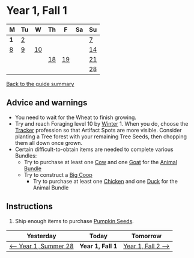 # Year 1, Fall 1

| M                          | Tu                        | W                         | Th                        | F                         | Sa                        | Su                        |
| -------------------------- | ------------------------- | ------------------------- | ------------------------- |-------------------------- | ------------------------- | ------------------------- |
| **1**                      | [2](year-1-fall-2.md)     |                           |                           |                           |                           | [7](year-1-fall-7.md)     |
| [8](year-1-fall-8.md)      | [9](year-1-fall-9.md)     | [10](year-1-fall-10.md)   |                           |                           |                           | [14](year-1-fall-14.md)   |
|                            |                           |                           | [18](year-1-fall-18.md)   | [19](year-1-fall-19.md)   |                           | [21](year-1-fall-14.md)   |
|                            |                           |                           |                           |                           |                           | [28](year-1-fall-28.md)   |

[Back to the guide summary](readme.md)

## Advice and warnings

- You need to wait for the Wheat to finish growing.
- Try and reach Foraging level 10 by [Winter](https://stardewvalleywiki.com/Winter) 1. When you do, choose the [Tracker](https://stardewvalleywiki.com/Foraging#Foraging_Skill) profession so that Artifact Spots are more visible. Consider planting a Tree forest with your remaining Tree Seeds, then chopping them all down once grown.
- Certain difficult-to-obtain items are needed to complete various Bundles:
  - Try to purchase at least one [Cow](https://stardewvalleywiki.com/Cow) and one [Goat](https://stardewvalleywiki.com/Goat) for the [Animal Bundle](https://stardewvalleywiki.com/Bundles#Animal_Bundle)
  - Try to construct a [Big Coop](https://stardewvalleywiki.com/Coop)
    - Try to purchase at least one [Chicken](https://stardewvalleywiki.com/Chicken) and one [Duck](https://stardewvalleywiki.com/Duck) for the Animal Bundle

## Instructions

1. Ship enough items to purchase [Pumpkin Seeds](https://stardewvalleywiki.com/Pumpkin_Seeds).

| Yesterday                                   | Today                 | Tomorrow                                    |
| ------------------------------------------- | --------------------- | ------------------------------------------- |
| [⟵ Year 1, Summer 28](year-1-summer-28.md) | **Year 1, Fall 1**    | [Year 1, Fall 2 ⟶](year-1-fall-2.md)       |
